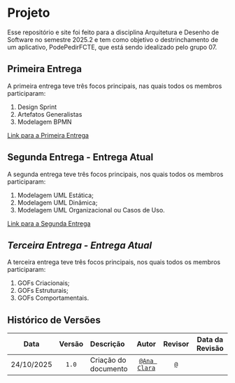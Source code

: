# Projeto

Esse repositório e site foi feito para a disciplina Arquitetura e Desenho de Software no semestre 2025.2 e tem como objetivo o destrinchamento de um aplicativo, PodePedirFCTE, que está sendo idealizado pelo grupo 07.

## Primeira Entrega

A primeira entrega teve três focos principais, nas quais todos os membros participaram:

1. Design Sprint
2. Artefatos Generalistas
3. Modelagem BPMN

[Link para a Primeira Entrega](https://unbarqdsw2025-2-turma01.github.io/2025.2-T01-G7_PodePedirFCTE_Entrega_01/#/)

## Segunda Entrega - Entrega Atual

A segunda entrega teve três focos principais, nos quais todos os membros participaram:

1. Modelagem UML Estática;
2. Modelagem UML Dinâmica;
3. Modelagem UML Organizacional ou Casos de Uso.

[Link para a Segunda Entrega](https://github.com/UnBArqDsw2025-2-Turma01/2025.2-T01-G7_PodePedirFCTE_Entrega_02/blob/main/docs/Projeto/Projeto.md?plain=1)

## *Terceira Entrega - Entrega Atual*

A terceira entrega teve três focos principais, nos quais todos os membros participaram:

1. GOFs Criacionais;
2. GOFs Estruturais;
3. GOFs Comportamentais.

## Histórico de Versões


| **Data**       | **Versão** | **Descrição**                         | **Autor**                                      | **Revisor**                                      | **Data da Revisão** |
| :--------: | :----: | :-------------------------------- | :----------------------------------------: | :----------------------------------------: | :-------------: |
| 24/10/2025 |  `1.0`   | Criação do documento |[`@Ana Clara`](https://github.com/anabborges) | [`@`](https://github.com/) |    |